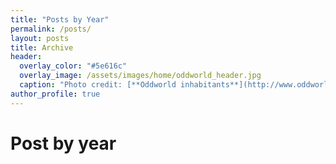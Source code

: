 ```yaml
---
title: "Posts by Year"
permalink: /posts/
layout: posts
title: Archive
header:
  overlay_color: "#5e616c"
  overlay_image: /assets/images/home/oddworld_header.jpg
  caption: "Photo credit: [**Oddworld inhabitants**](http://www.oddworld.com/)"
author_profile: true
---
```

# Post by year
